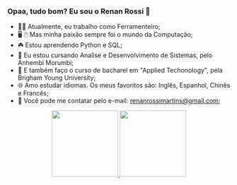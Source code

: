 ### Opaa, tudo bom? Eu sou o Renan Rossi 👋

- 🧑‍🔧 Atualmente, eu trabalho como Ferramenteiro;
- 🖥️ 🖱️ Mas minha paixão sempre foi o mundo da Computação;
- ☘️ Estou aprendendo Python e SQL;
- 📓 Eu estou cursando Analise e Desenvolvimento de Sistemas, pelo Anhembi Morumbi;
- 📔 E também faço o curso de bacharel em "Applied Techonology", pela Brigham Young University;
- 🌐 Amo estudar idiomas. Os meus favoritos são: Inglês, Espanhol, Chinês e Francês;
- 📧 Você pode me contatar pelo e-mail: renanrossimartins@gmail.com;

<div align="center">
  <a href="https://github.com/martinsRossi">
  <img height="150em" src="https://github-readme-stats.vercel.app/api?username=martinsRossi&show_icons=true&theme=highcontrast&include_all_commits=true&count_private=true"/>
  <img height="150em" src="https://github-readme-stats.vercel.app/api/top-langs/?username=martinsRossi&layout=compact&langs_count=7&theme=highcontrast"/>
</div>

